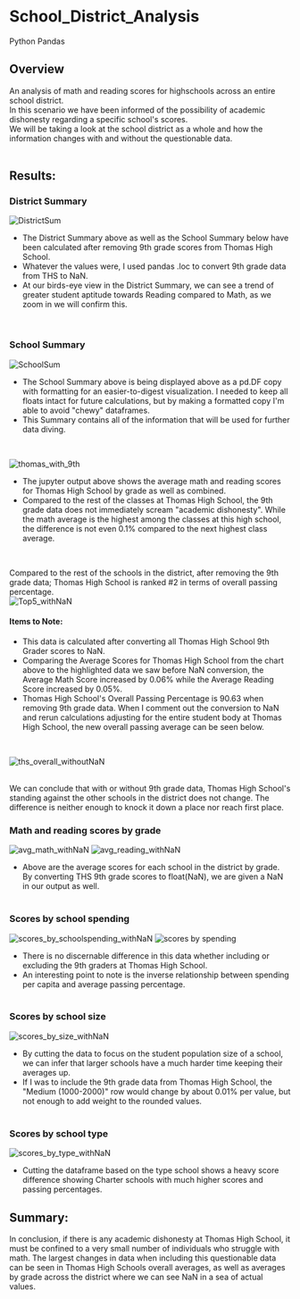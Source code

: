 # School_District_Analysis
Python Pandas

## Overview
An analysis of math and reading scores for highschools across an entire school district.<br>
In this scenario we have been informed of the possibility of academic dishonesty regarding a specific school's scores.<br>
We will be taking a look at the school district as a whole and how the information changes with and without the questionable data.
<br><br>

## Results:
### District Summary
![DistrictSum](https://user-images.githubusercontent.com/14188580/112642476-59603e80-8e11-11eb-8491-1a1fa1cfb5bd.PNG)
<br>

* The District Summary above as well as the School Summary below have been calculated after removing 9th grade scores from Thomas High School.<br>
* Whatever the values were, I used pandas .loc to convert 9th grade data from THS to NaN.
* At our birds-eye view in the District Summary, we can see a trend of greater student aptitude towards Reading compared to Math, as we zoom in we will confirm this.
<br>

### School Summary
![SchoolSum](https://user-images.githubusercontent.com/14188580/112643519-721d2400-8e12-11eb-81e2-f5bc80dbb913.PNG)
<br>

* The School Summary above is being displayed above as a pd.DF copy with formatting for an easier-to-digest visualization. I needed to keep all floats intact for future calculations, but by making a formatted copy I'm able to avoid "chewy" dataframes.
* This Summary contains all of the information that will be used for further data diving.
<br>

![thomas_with_9th](https://user-images.githubusercontent.com/14188580/112650440-62550e00-8e19-11eb-8c18-29d2bd28d9ea.PNG)
<br>
* The jupyter output above shows the average math and reading scores for Thomas High School by grade as well as combined.
* Compared to the rest of the classes at Thomas High School, the 9th grade data does not immediately scream "academic dishonesty". While the math average is the highest among the classes at this high school, the difference is not even 0.1% compared to the next highest class average.
<br>

Compared to the rest of the schools in the district, after removing the 9th grade data; Thomas High School is ranked #2 in terms of overall passing percentage.<br>
![Top5_withNaN](https://user-images.githubusercontent.com/14188580/112651926-de9c2100-8e1a-11eb-8154-a977bc023db5.PNG)<br>
#### Items to Note:
* This data is calculated after converting all Thomas High School 9th Grader scores to NaN.
* Comparing the Average Scores for Thomas High School from the chart above to the highlighted data we saw before NaN conversion, the Average Math Score increased by 0.06% while the Average Reading Score increased by 0.05%.
* Thomas High School's Overall Passing Percentage is 90.63 when removing 9th grade data. When I comment out the conversion to NaN and rerun calculations adjusting for the entire student body at Thomas High School, the new overall passing average can be seen below.
<br>

![ths_overall_withoutNaN](https://user-images.githubusercontent.com/14188580/112654223-2b80f700-8e1d-11eb-8b92-3d0837a622b6.PNG)

<br>
We can conclude that with or without 9th grade data, Thomas High School's standing against the other schools in the district does not change. The difference is neither enough to knock it down a place nor reach first place.
<br>

### Math and reading scores by grade
![avg_math_withNaN](https://user-images.githubusercontent.com/14188580/112655815-c9c18c80-8e1e-11eb-9714-058261c4d133.PNG)
![avg_reading_withNaN](https://user-images.githubusercontent.com/14188580/112655848-d0e89a80-8e1e-11eb-9d62-9428d62c672a.PNG)
<br>
* Above are the average scores for each school in the district by grade. By converting THS 9th grade scores to float(NaN), we are given a NaN in our output as well.
<br><br>

### Scores by school spending
![scores_by_schoolspending_withNaN](https://user-images.githubusercontent.com/14188580/112656524-7d2a8100-8e1f-11eb-96d0-8b0929f72721.PNG)
![scores by spending](https://user-images.githubusercontent.com/14188580/112657144-1bb6e200-8e20-11eb-9b33-17582e48d3f5.PNG)

* There is no discernable difference in this data whether including or excluding the 9th graders at Thomas High School.
* An interesting point to note is the inverse relationship between spending per capita and average passing percentage.
<br><br>

### Scores by school size
![scores_by_size_withNaN](https://user-images.githubusercontent.com/14188580/112659533-7a7d5b00-8e22-11eb-9cda-1cdd5e826661.PNG)

* By cutting the data to focus on the student population size of a school, we can infer that larger schools have a much harder time keeping their averages up.
* If I was to include the 9th grade data from Thomas High School, the "Medium (1000-2000)" row would change by about 0.01% per value, but not enough to add weight to the rounded values.
<br><br>

### Scores by school type
![scores_by_type_withNaN](https://user-images.githubusercontent.com/14188580/112658919-e27f7180-8e21-11eb-92e4-f66a5dc9456f.PNG)
* Cutting the dataframe based on the type school shows a heavy score difference showing Charter schools with much higher scores and passing percentages.

## Summary:
In conclusion, if there is any academic dishonesty at Thomas High School, it must be confined to a very small number of individuals who struggle with math.
The largest changes in data when including this questionable data can be seen in Thomas High Schools overall averages, as well as averages by grade across the district where we can see NaN in a sea of actual values.
